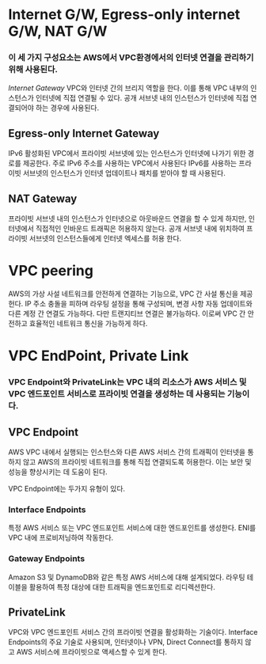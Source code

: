 # Internet G/W, Egress-only internet G/W, NAT G/W
### 이 세 가지 구성요소는 AWS에서 VPC환경에서의 인터넷 연결을 관리하기 위해 사용된다.

*Internet Gateway*
VPC와 인터넷 간의 브리지 역할을 한다. 이를 통해 VPC 내부의 인스턴스가 인터넷에 직접 연결될 수 있다.
공개 서브넷 내의 인스턴스가 인터넷에 직접 연결되어야 하는 경우에 사용된다.

## Egress-only Internet Gateway
IPv6 활성화된 VPC에서 프라이빗 서브넷에 있는 인스턴스가 인터넷에 나가기 위한 경로를 제공한다. 주로 IPv6 주소를 사용하는 VPC에서 사용된다
IPv6를 사용하는 프라이빗 서브넷의 인스턴스가 인터넷 업데이트나 패치를 받아야 할 때 사용된다.

## NAT Gateway
프라이빗 서브넷 내의 인스턴스가 인터넷으로 아웃바운드 연결을 할 수 있게 하지만, 인터넷에서 직접적인 인바운드 트래픽은 허용하지 않는다.
공개 서브넷 내에 위치하여 프라이빗 서브넷의 인스턴스들에게 인터넷 엑세스를 허용 한다.

# VPC peering
AWS의 가상 사설 네트워크를 안전하게 연결하는 기능으로, VPC 간 사설 통신을 제공헌다. IP 주소 충돌을 피하며 라우팅 설정을 통해 구성되며, 변경 사항 자동 업데이트와 다른 계정 간 연결도 가능하다. 다만 트랜지티브 연결은 불가능하다. 이로써 VPC 간 안전하고 효율적인 네트워크 통신을 가능하게 하다.

# VPC EndPoint, Private Link
### VPC Endpoint와 PrivateLink는 VPC 내의 리소스가 AWS 서비스 및 VPC 엔드포인트 서비스로 프라이빗 연결을 생성하는 데 사용되는 기능이다.

## VPC Endpoint
AWS VPC 내에서 실행되는 인스턴스와 다른 AWS 서비스 간의 트래픽이 인터넷을 통하지 않고 AWS의 프라이빗 네트워크를 통해 직접 연결되도록 허용한다. 이는 보안 및 성능을 향상시키는 데 도움이 된다.

VPC Endpoint에는 두가지 유형이 있다.
### Interface Endpoints
특정 AWS 서비스 또는 VPC 엔드포인트 서비스에 대한 엔드포인트를 생성한다.
ENI를 VPC 내에 프로비저닝하여 작동한다.
### Gateway Endpoints
Amazon S3 및 DynamoDB와 같은 특정 AWS 서비스에 대해 설계되었다.
라우팅 테이블을 활용하여 특정 대상에 대한 트래픽을 엔드포인트로 리디렉션한다.

## PrivateLink
VPC와 VPC 엔드포인트 서비스 간의 프라이빗 연결을 활성화하는 기술이다. Interface Endpoints의 주요 기술로 사용되며, 인터넷이나 VPN, Direct Connect를 통하지 않고 AWS 서비스에 프라이빗으로 액세스할 수 있게 한다.
